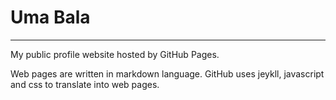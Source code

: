 # Uma Bala
***
My public profile website hosted by GitHub Pages.

Web pages are written in markdown language. GitHub uses
jeykll, javascript and css to translate into web pages.


